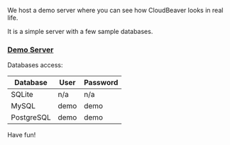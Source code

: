 We host a demo server where you can see how CloudBeaver looks in real life.

It is a simple server with a few sample databases.

### [Demo Server](https://demo.cloudbeaver.io)

Databases access:

Database | User | Password
---|---|---
SQLite | n/a | n/a
MySQL | demo | demo
PostgreSQL | demo | demo

Have fun!